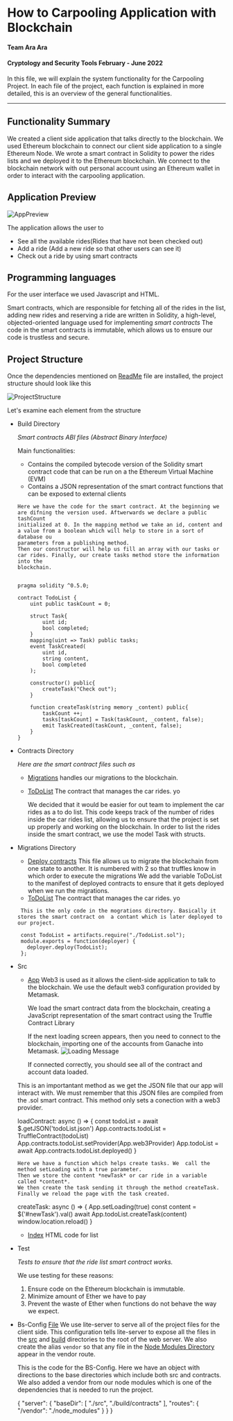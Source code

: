 # How to Carpooling Application with Blockchain 
 
#### Team Ara Ara

#### Cryptology and Security Tools February - June 2022

In this file, we will explain the system functionality for the Carpooling Project. In each file of the project, each function is explained in more detailed, this is an overview of the general functionalities.

---

## Functionality Summary
We created a client side application that talks directly to the blockchain. We used Ethereum blockchain to connect our client side application to a single Ethereum Node. We wrote a smart contract in Solidity to power the rides lists and we deployed it to the Ethereum blockchain. We connect to the blockchain network with out personal account using an Ethereum wallet in order to interact with the carpooling application.

## Application Preview
![AppPreview](https://user-images.githubusercontent.com/47361500/173672123-c9a3b23b-4b6a-4256-a225-9714ece580c9.png)

The application allows the user to
<ul>
    <li> See all the available rides(Rides that have not been checked out)</li>
    <li> Add a ride (Add a new ride so that other users can see it)</li>
    <li> Check out a ride by using smart contracts</li>
</ul>

## Programming languages 
For the user interface we used Javascript and HTML.

Smart contracts, which are responsible for fetching all of the rides in the list, adding new rides and reserving a ride are written in Solidity, a high-level, objected-oriented language used for implementing *smart contracts* The code in the smart contracts is immutable, which allows us to ensure our code is trustless and secure.   

## Project Structure 

Once the dependencies mentioned on [ReadMe](../../README.md) file are installed, the project structure should look like this

![ProjectStructure](https://user-images.githubusercontent.com/47361500/173672914-bd5fb016-d6e7-4960-8c88-036815cf7912.png)

Let's examine each element from the structure

* Build Directory

     _Smart contracts ABI files (Abstract Binary Interface)_
     
     Main functionalities:
     - Contains the compiled bytecode version of the Solidity smart contract code that can be run on a the Ethereum Virtual Machine (EVM)
     - Contains a JSON representation of the smart contract functions that can be exposed to external clients

      Here we have the code for the smart contract. At the beginning we are difning the version used. Aftwerwards we declare a public tashCount
      initialized at 0. In the mapping method we take an id, content and a value from a boolean which will help to store in a sort of database ou
      parameters from a publishing method. 
      Then our constructor will help us fill an array with our tasks or car rides. Finally, our create tasks method store the information into the
      blockchain. 
      

      pragma solidity ^0.5.0;

      contract TodoList {
          uint public taskCount = 0;

          struct Task{
              uint id; 
              bool completed; 
          }
          mapping(uint => Task) public tasks; 
          event TaskCreated(
              uint id, 
              string content, 
              bool completed
          ); 

          constructor() public{
              createTask("Check out"); 
          }

          function createTask(string memory _content) public{
              taskCount ++;
              tasks[taskCount] = Task(taskCount, _content, false);
              emit TaskCreated(taskCount, _content, false); 
          }
      }


* Contracts Directory

     _Here are the smart contract files such as_

     -  [Migrations](contracts/Migrations.sol) handles our migrations to the blockchain.
     -  [ToDoList](contracts/TodoList.sol) The contract that manages the car rides. yo
     
        We decided that it would be easier for out team to implement the car rides as a to do list.
        This code keeps track of the number of rides inside the car rides list, allowing us to ensure that the project is set up properly and working on the blockchain.
        In order to list the rides inside the smart contract, we use the model Task with structs.
        
* Migrations Directory 
     -  [Deploy contracts](migrations/2_deploy_contracts.sol) 
        This file allows us to migrate the blockchain from one state to another.
        It is numbered with 2 so that truffles know in which order to execute the migrations
        We add the variable ToDoList  to the manifest of deployed contracts to ensure that it gets deployed when we run the migrations.
     -  [ToDoList](contracts/TodoList.sol) The contract that manages the car rides. yo


       This is the only code in the mogrations directory. Basically it stores the smart contract on  a contant which is later deployed to our project. 
       
       const TodoList = artifacts.require("./TodoList.sol");
       module.exports = function(deployer) {
         deployer.deploy(TodoList);
       };



* Src
    - [App](src/app.js) 
      Web3 is used as it allows the client-side application to talk to the blockchain. 
      We use the default web3 configuration provided by Metamask.
      
      We load the smart contract data from the blockchain, creating a JavaScript representation of the smart contract using the Truffle Contract Library
      
      If the next loading screen appears, then you need to connect to the blockchain, importing one of the accounts from Ganache into Metamask. 
      ![Loading Message](https://user-images.githubusercontent.com/47361500/173686906-648d6327-0578-42a1-9340-741774d27aed.png)
      
      If connected correctly, you should see all of the contract and account data loaded.
     
    This is an importantant method as we get the JSON file that our app will interact with. We must remember that this JSON files are compiled from the         .sol smart contract. This method only sets a conection with a web3 provider. 
     
     loadContract: async () => {
       const todoList = await $.getJSON('todoList.json')
       App.contracts.todoList = TruffleContract(todoList)
       App.contracts.todoList.setProvider(App.web3Provider)
       App.todoList = await App.contracts.todoList.deployed()
     }


      Here we have a function which helps create tasks. We  call the method setLoading with a true parameter. 
      Then we store the content *newTask* or car ride in a variable called *content*. 
      We then create the task sending it through the method createTask. 
      Finally we reload the page with the task created. 
     
     createTask: async () => {
         App.setLoading(true)
         const content = $('#newTask').val()
         await App.todoList.createTask(content)
         window.location.reload()
       }     
     
    - [Index](src/index.html) 
      HTML code for list
   
* Test

   _Tests to ensure that the ride list smart contract works._
   
   We use testing for these reasons:
   1. Ensure code on the Ethereum blockchain is immutable.
   2. Minimize amount of Ether we have to pay
   3. Prevent the waste of Ether when functions do not behave the way we expect.
  
* Bs-Config
    [File](../../bs-config.json)
    We use lite-server to serve all of the project files for the client side. 
    This configuration tells lite-server to expose all the files in the [src](src/) and [build](build/contracts) directories to the root of the web server.
    We also create the alias `vendor` so that any file in the [Node Modules Directory](node_modules/) appear in the vendor route.
    
    This is the code for the BS-Config. Here we have an object with directions to the base directories which include both src and contracts. 
    We also added a vendor from our node modules which is one of the dependencies that is needed to run the project. 

    {
        "server": {
          "baseDir": [
            "./src",
            "./build/contracts"
          ],
          "routes": {
            "/vendor": "./node_modules"
          }
        }
      }
    


  
    








